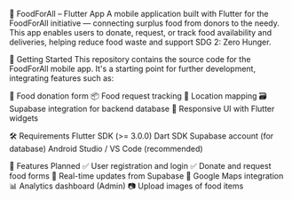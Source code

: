 🌱 FoodForAll – Flutter App
A mobile application built with Flutter for the FoodForAll initiative — connecting surplus food from donors to the needy. This app enables users to donate, request, or track food availability and deliveries, helping reduce food waste and support SDG 2: Zero Hunger.

🚀 Getting Started
This repository contains the source code for the FoodForAll mobile app. It's a starting point for further development, integrating features such as:

📝 Food donation form
📦 Food request tracking
📍 Location mapping
🗃️ Supabase integration for backend database
📱 Responsive UI with Flutter widgets



🛠️ Requirements
Flutter SDK (>= 3.0.0)
Dart SDK
Supabase account (for database)
Android Studio / VS Code (recommended)



🧪 Features Planned
✅ User registration and login
✅ Donate and request food forms
🔄 Real-time updates from Supabase
📍 Google Maps integration
📊 Analytics dashboard (Admin)
📷 Upload images of food items
